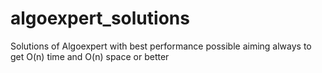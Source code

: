 # algoexpert_solutions
Solutions of Algoexpert
with best performance possible
aiming always to get O(n) time and O(n) space or better
